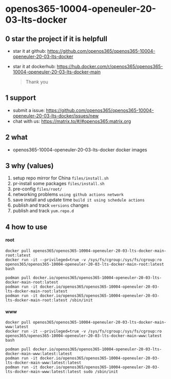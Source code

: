# openos365-10004-openeuler-20-03-lts-docker

## 0 star the project if it is helpfull

* star it at github: https://github.com/openos365/openos365-10004-openeuler-20-03-lts-docker
* star it at dockerhub: https://hub.docker.com/r/openos365/openos365-10004-openeuler-20-03-lts-docker-main

  > Thank you

## 1 support

* submit a issue: https://github.com/openos365/openos365-10004-openeuler-20-03-lts-docker/issues/new
* chat with us: https://matrix.to/#/#openos365:matrix.org

## 2 what

* openos365-10004-openeuler-20-03-lts-docker docker images
  
## 3 why (values)

1. setup repo mirror for China `files/install.sh`
1. pr-install some packages `files/install.sh`
1. pre-config `files/root/`
1. networking problems `using github actions network`
1. save install and update time `build it using schedule actions`
1. publish and track `versions` changes
1. publish and track `yum.repo.d`

## 4 how to use

#### root
```
docker pull openos365/openos365-10004-openeuler-20-03-lts-docker-main-root:latest
docker run -it --privileged=true -v /sys/fs/cgroup:/sys/fs/cgroup:ro openos365/openos365-10004-openeuler-20-03-lts-docker-main-root:latest bash

podman pull docker.io/openos365/openos365-10004-openeuler-20-03-lts-docker-main-root:latest
podman run -it docker.io/openos365/openos365-10004-openeuler-20-03-lts-docker-main-root:latest
podman run -it docker.io/openos365/openos365-10004-openeuler-20-03-lts-docker-main-root:latest /sbin/init
```
#### www

```
docker pull openos365/openos365-10004-openeuler-20-03-lts-docker-main-www:latest
docker run -it --privileged=true -v /sys/fs/cgroup:/sys/fs/cgroup:ro openos365/openos365-10004-openeuler-20-03-lts-docker-main-www:latest bash

podman pull docker.io/openos365/openos365-10004-openeuler-20-03-lts-docker-main-www:latest:latest
podman run -it docker.io/openos365/openos365-10004-openeuler-20-03-lts-docker-main-www:latest:latest
podman run -it docker.io/openos365/openos365-10004-openeuler-20-03-lts-docker-main-www:latest:latest sudo /sbin/init
```
